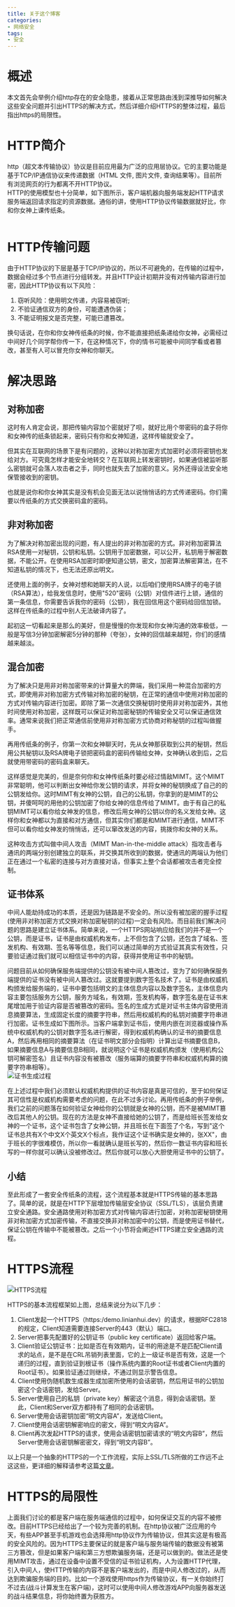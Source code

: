 ```yaml
---
title: 关于这个博客
categories:
- 网络安全
tags:
- 安全
---
```

# 概述
本文首先会举例介绍http存在的安全隐患，接着从正常思路由浅到深推导如何解决这些安全问题并引出HTTPS的解决方式，然后详细介绍HTTPS的整体过程，最后指出https的局限性。

<!--more-->
# HTTP简介
http（超文本传输协议）协议是目前应用最为广泛的应用层协议。它的主要功能是基于TCP/IP通信协议来传递数据（HTML 文件, 图片文件, 查询结果等）。目前所有浏览网页的行为都离不开HTTP协议。  
HTTP的使用模型也十分简单，如下图所示，客户端机器向服务端发起HTTP请求服务端返回请求指定的资源数据。通俗的讲，使用HTTP协议传输数据就好比，你和你女神上课传纸条。

![]()

# HTTP传输问题
由于HTTP协议的下层是基于TCP/IP协议的，所以不可避免的，在传输的过程中，数据会经过多个节点进行分组转发。并且HTTP设计初期并没有对传输内容进行加密，因此HTTP协议有以下风险：
1. 窃听风险：使用明文传递，内容易被窃听;
2. 不验证通信双方的身份，可能遭遇伪装；
3. 不能证明报文是否完整，可能已遭篡改。

换句话说，在你和你女神传纸条的时候，你不能直接把纸条递给你女神，必需经过中间好几个同学帮你传一下，在这种情况下，你的情书可能被中间同学看或者篡改，甚至有人可以冒充你女神和你聊天。  

# 解决思路
## 对称加密
这时有人肯定会说，那把传输内容加个密就好了呗，就好比用个带密码的盒子将你和女神传的纸条锁起来，密码只有你和女神知道，这样传输就安全了。  

但其实在互联网的场景下是有问题的，这种以对称加密方式加密时必须将密钥也发给对方。可究竟怎样才能安全地转交？在互联网上转发密钥时，如果通信被监听那么密钥就可会落人攻击者之手，同时也就失去了加密的意义。另外还得设法安全地保管接收到的密钥。  

也就是说你和你女神其实是没有机会见面无法以说悄悄话的方式传递密码。你们需要以传纸条的方式交换密码盒的密码。    

## 非对称加密
为了解决对称加密出现的问题，有人提出的非对称加密的方式。非对称加密算法RSA使用一对秘钥，公钥和私钥。公钥用于加密数据，可以公开，私钥用于解密数据，不能公开。在使用RSA加密时即便知道公钥，密文，加密算法解密算法，在不知道私钥的情况下，也无法还原出明文。  

还使用上面的例子，女神对想和她聊天的人说，以后咱们使用RSA牌子的电子锁（RSA算法），给我发信息时，使用"520"密码（公钥）对信件进行上锁，通信的第一条信息，你需要告诉我你的密码（公钥），我在回信用这个密码给回信加锁。这样在传纸条的过程中别人无法破译内容了。  

起初这一切看起来是那么的美好，但是慢慢的你发现和你女神沟通的效率极低，一般是写信3分钟加密解密5分钟的那种（夸张），女神的回信越来越短，你们的感情越来越淡。  

## 混合加密
为了解决只是用非对称加密带来的计算量大的弊端，我们采用一种混合加密的方式，即使用非对称加密方式传输对称加密的秘钥，在正常的通信中使用对称加密的方式对传输内容进行加密。即除了第一次通信交换秘钥时使用非对称加密外，其他时间使用对称加密，这样既可以保证对称加密秘钥的传输安全又可以保证通信效率。通常来说我们把正常通信前使用非对称加密方式协商对称秘钥的过程叫做握手。  

再用传纸条的例子，你第一次和女神聊天时，先从女神那获取到公共的秘钥，然后用公共秘钥以及RSA牌电子锁把密码盒的密码传输给女神，女神确认收到后，之后就使用带密码的密码盒来聊天。  

这样感觉是完美的，但是奈何你和女神传纸条时要必经过情敌MIMT。这个MIMT非常聪明，他可以判断出女神给你发公钥的请求，并将女神的秘钥换成了自己的的公钥发给你。这时MIMT有女神的公钥，自己的公私钥，你拿到的是MIMT的公钥，并傻呵呵的用他的公钥加密了你给女神的信息传给了MIMT。由于有自己的私钥MIMT可以看你给女神发的信息，修改后用女神的公钥以你的名义发给女神。这样你和女神都以为直接和对方通信，但其实你们都是和MIMT进行通信，MIMT不但可以看你给女神发的悄悄话，还可以窜改发送的内容，挑拨你和女神的关系。  

这种攻击方式叫做中间人攻击（MIMT Man-in-the-middle attack）指攻击者与通讯的两端分别创建独立的联系，并交换其所收到的数据，使通讯的两端认为他们正在通过一个私密的连接与对方直接对话，但事实上整个会话都被攻击者完全控制。

## 证书体系
中间人能劫持成功的本质，还是因为链路是不安全的。所以没有被加密的握手过程(使用非对称加密方式交换对称加密秘钥的过程)一定会有风险。而目前我们解决问题的思路是建立证书体系。简单来说，一个HTTPS网站响应给我们的并不是一个公钥，而是证书，证书是由权威机构发布，上不但包含了公钥，还包含了域名、签发机构、有效期、签名等等信息，我们可以通过简单的方式验证其真实有效性，只要验证通过我们就可以相信证书中的内容，获得并使用证书中的秘钥。  

问题目前从如何确保服务端提供的公钥没有被中间人篡改过，变为了如何确保服务端提供的证书没有被中间人篡改过。这就要提到数字签名技术了。证书是由权威机构颁发给服务端的，证书中要包括明文的主体信息内容以及数字签名，主体信息内容主要包括服务方公钥，服务方域名，有效期，签发机构等，数字签名是在证书末尾增加用于验证内容是否被篡改的密码。签名的生成方式是对证书主体内容使用消息摘要算法，生成固定长度的摘要字符串，然后用权威机构的私钥对摘要字符串进行加密。证书生成如下图所示。当客户端拿到证书后，使用内嵌在浏览器或操作系统中权威机构的公钥对数字签名进行解密，得到权威机构确认的证书的摘要信息A，然后再用相同的摘要算法（在证书明文部分会指明）计算出证书摘要信息B，如果摘要信息A与摘要信息B相同，就说明这个证书是权威机构颁发（使用机构公钥可解密签名）且证书内容没有被篡改（服务端算的摘要字符串和权威机构算的摘要字符串相等）。  
![证书生成过程](https://rfc2616.oss-cn-beijing.aliyuncs.com/blog/generateCRT.png)

在上述过程中我们必须默认权威机构提供的证书内容是真是可信的，至于如何保证其可信性是权威机构需要考虑的问题，在此不过多讨论。再用传纸条的例子举例，我们之前的问题落在如何验证女神给你的公钥就是女神的公钥，而不是被MIMT篡改后其他人的公钥。现在的方法是女神不直接给她的公钥了，而是给班长签发给女神的一个证书，这个证书包含了女神公钥，并且班长在下面签了个名，写到"这个证书总共有X个中文X个英文X个标点，我作证这个证书确实是女神的，张XX"，由于班长的字很难模仿，所以你一看就确认是班长写的，然后你一数证书内容和班长写的一样你就可以确认没被修改过。然后你就可以放心大胆使用证书中的公钥了。  

## 小结
至此形成了一套安全传纸条的流程，这个流程基本就是HTTPS传输的基本思路了。简单的说，就是在HTTP下层增加传输层安全协议（SSL/TLS），该层负责建立安全通路。安全通路使用对称加密方式对传输内容进行加密，对称加密秘钥使用非对称加密方式加密传输，不直接交换非对称加密中的公钥，而是使用证书替代，保证公钥在传输中不能被篡改。之后一个小节将会阐述HTTPS建立安全通路的流程。

# HTTPS流程
![HTTPS流程](https://rfc2616.oss-cn-beijing.aliyuncs.com/blog/https.png)  

HTTPS的基本流程框架如上图，总结来说分为以下几步：
1. Client发起一个HTTPS（https:/demo.linianhui.dev）的请求，根据RFC2818的规定，Client知道需要连接Server的443（默认）端口。
2. Server把事先配置好的公钥证书（public key certificate）返回给客户端。
3. Client验证公钥证书：比如是否在有效期内，证书的用途是不是匹配Client请求的站点，是不是在CRL吊销列表里面，它的上一级证书是否有效，这是一个递归的过程，直到验证到根证书（操作系统内置的Root证书或者Client内置的Root证书）。如果验证通过则继续，不通过则显示警告信息。
4. Client使用伪随机数生成器生成加密所使用的会话密钥，然后用证书的公钥加密这个会话密钥，发给Server。
5. Server使用自己的私钥（private key）解密这个消息，得到会话密钥。至此，Client和Server双方都持有了相同的会话密钥。
6. Server使用会话密钥加密“明文内容A”，发送给Client。
7. Client使用会话密钥解密响应的密文，得到“明文内容A”。
8. Client再次发起HTTPS的请求，使用会话密钥加密请求的“明文内容B”，然后Server使用会话密钥解密密文，得到“明文内容B”。

以上只是一个抽象的HTTPS的一个工作流程，实际上SSL/TLS所做的工作远不止这这些，更详细的解释请参考这篇[文章](https://www.infoq.cn/article/HTTPS-Connection-Jeff-Moser/)。

# HTTPS的局限性
上面我们讨论的都是客户端在服务端通信的过程中，如何保证交互的内容不被修改。目前HTTPS已经给出了一个较为完善的机制。在http协议被广泛应用的今天，有些APP甚至手机游戏也会选择用http协议作为传输协议，但其实这是有极高的安全风险的。因为HTTPS主要保证的就是客户端与服务端传输的数据没有被第三方篡改，但是如果客户端和第三方想欺骗服务端，还是可以做到的。做法还是使用MIMT攻击，通过在设备中设置不受信的证书验证机构，人为设置HTTP代理，引入中间人，使HTTP传输的内容不是客户端发出的，而是中间人修改过的，从而达到欺骗服务端的目的。比如一个游戏使用https作为传输协议，有一关你始终打不过去(战斗计算发生在客户端)，这时可以使用中间人修改游戏APP向服务器发送的战斗结果信息，将你始终置为获胜方。
